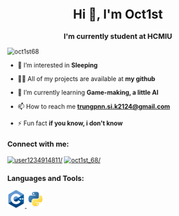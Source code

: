 <h1 align="center">Hi 👋, I'm Oct1st </h1>
<h3 align="center">I'm currently student at HCMIU</h3>

<p align="left"> <img src="https://komarev.com/ghpvc/?username=oct1st68&label=Profile%20views&color=0e75b6&style=flat" alt="oct1st68" /> </p>

- 🔭 I’m interested in **Sleeping**

- 👨‍💻 All of my projects are available at **my github**

- 🌱 I’m currently learning **Game-making, a little AI**

- 📫 How to reach me **trungpnn.si.k2124@gmail.com**

- ⚡ Fun fact **if you know, i don't know**

<h3 align="left">Connect with me:</h3>
<p align="left">
<a href="https://fb.com/user1234914811/" target="blank"><img align="center" src="https://raw.githubusercontent.com/rahuldkjain/github-profile-readme-generator/master/src/images/icons/Social/facebook.svg" alt="user1234914811/" height="30" width="40" /></a>
<a href="https://instagram.com/oct1st_68/" target="blank"><img align="center" src="https://raw.githubusercontent.com/rahuldkjain/github-profile-readme-generator/master/src/images/icons/Social/instagram.svg" alt="oct1st_68/" height="30" width="40" /></a>
</p>

<h3 align="left">Languages and Tools:</h3>
<p align="left"> <a href="https://www.w3schools.com/cpp/" target="_blank" rel="noreferrer"> <img src="https://raw.githubusercontent.com/devicons/devicon/master/icons/cplusplus/cplusplus-original.svg" alt="cplusplus" width="40" height="40"/> </a> <a href="https://www.python.org" target="_blank" rel="noreferrer"> <img src="https://raw.githubusercontent.com/devicons/devicon/master/icons/python/python-original.svg" alt="python" width="40" height="40"/> </a> </p>
